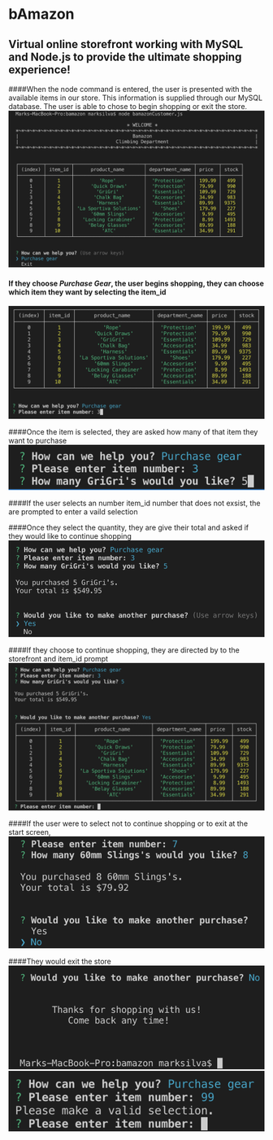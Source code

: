 # bAmazon
## Virtual online storefront working with MySQL and Node.js to provide the ultimate shopping experience!

####When the node command is entered, the user is presented with the available items in our store. This information is supplied through our MySQL database. The user is able to chose to begin shopping or exit the store.
![Storefront](images/bamazon1.png)

#### If they choose *Purchase Gear*, the user begins shopping, they can choose which item they want by selecting the item_id
![Start shopping?](images/bamazon2.png)

####Once the item is selected, they are asked how many of that item they want to purchase
![Item selection](images/bamazon3.png)

####If the user selects an number item_id number that does not exsist, the are prompted to enter a vaild selection

####Once they select the quantity, they are give their total and asked if they would like to continue shopping
![Quantity selection](images/bamazon4.png)

####If they choose to continue shopping, they are directed by to the storefront and item_id prompt
![Total](images/bamazon5.png)

####If the user were to select not to continue shopping or to exit at the start screen,
![Item selection](images/bamazon6.png)

####They would exit the store
![Item selection](images/bamazon7.png)
![Item selection](images/bamazon8.png)


